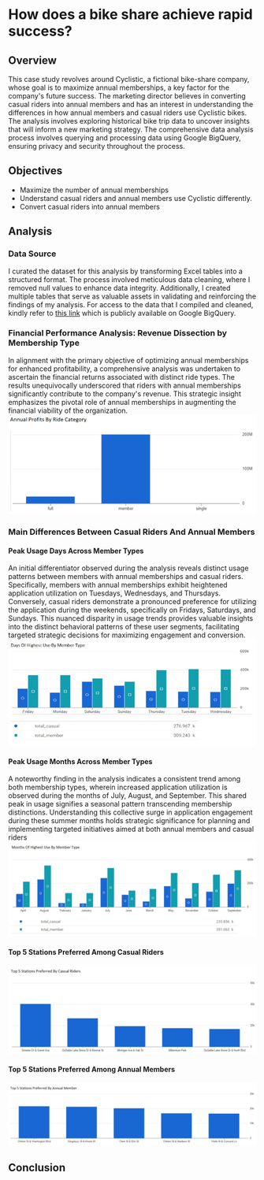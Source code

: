 # How does a bike share achieve rapid success?

## Overview
This case study revolves around Cyclistic, a fictional bike-share company, whose goal is to maximize annual memberships, a key factor for the company's future success. The marketing director believes in converting casual riders into annual members and has an interest in understanding the differences in how annual members and casual riders use Cyclistic bikes. The analysis involves exploring historical bike trip data to uncover insights that will inform a new marketing strategy. The comprehensive data analysis process involves querying and processing data using Google BigQuery, ensuring privacy and security throughout the process.

## Objectives
* Maximize the number of annual memberships
* Understand casual riders and annual members use Cyclistic differently.
* Convert casual riders into annual members

## Analysis
### Data Source
I curated the dataset for this analysis by transforming Excel tables into a structured format. The process involved meticulous data cleaning, where I removed null values to enhance data integrity. Additionally, I created multiple tables that serve as valuable assets in validating and reinforcing the findings of my analysis.
For access to the data that I compiled and cleaned, kindly refer to [this link](https://console.cloud.google.com/bigquery?project=unified-gift-318816&ws=!1m4!1m3!3m2!1sunified-gift-318816!2scyclistic_data_2023) which is publicly available on Google BigQuery.

### Financial Performance Analysis: Revenue Dissection by Membership Type
In alignment with the primary objective of optimizing annual memberships for enhanced profitability, a comprehensive analysis was undertaken to ascertain the financial returns associated with distinct ride types. The results unequivocally underscored that riders with annual memberships significantly contribute to the company's revenue. This strategic insight emphasizes the pivotal role of annual memberships in augmenting the financial viability of the organization.
![visualization_of_annual_profits](/images/annual_profits_by_ride_category.jpg)

### Main Differences Between Casual Riders And Annual Members
#### Peak Usage Days Across Member Types
An initial differentiator observed during the analysis reveals distinct usage patterns between members with annual memberships and casual riders. Specifically, members with annual memberships exhibit heightened application utilization on Tuesdays, Wednesdays, and Thursdays. Conversely, casual riders demonstrate a pronounced preference for utilizing the application during the weekends, specifically on Fridays, Saturdays, and Sundays. This nuanced disparity in usage trends provides valuable insights into the distinct behavioral patterns of these user segments, facilitating targeted strategic decisions for maximizing engagement and conversion.
![visualization_of_days_of_highest_use_by_member_type](/images/days_of_highest_use_by_member_type.jpg)

#### Peak Usage Months Across Member Types
A noteworthy finding in the analysis indicates a consistent trend among both membership types, wherein increased application utilization is observed during the months of July, August, and September. This shared peak in usage signifies a seasonal pattern transcending membership distinctions. Understanding this collective surge in application engagement during these summer months holds strategic significance for planning and implementing targeted initiatives aimed at both annual members and casual riders
![visualization_of_months_of_highest_use_by_member_type](/images/months_of_highest_use_by_member_type.jpg)

#### Top 5 Stations Preferred Among Casual Riders
![visualization_of_top_5_stations_preferred_by_casual_riders](/images/top_5_stations_preferred_by_casual_riders.jpg)

#### Top 5 Stations Preferred Among Annual Members
![visualization_of_top_5_stations_preferred_by_annual_members](/images/top_5_stations_preferred_by_annual_members.jpg)

## Conclusion

